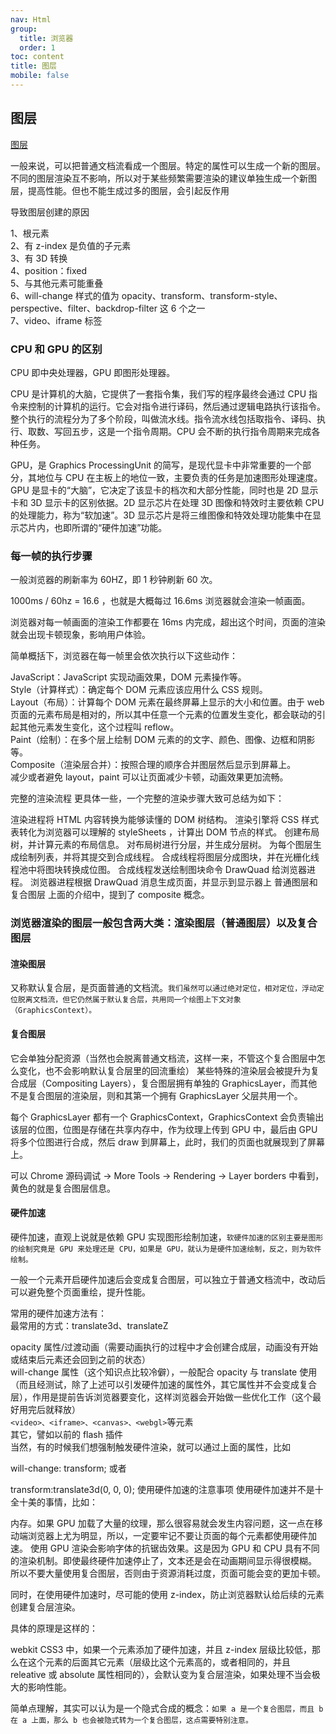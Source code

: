 ```yaml
---
nav: Html
group:
  title: 浏览器
  order: 1
toc: content
title: 图层
mobile: false
---
```


## 图层

<a href="https://juejin.cn/post/7051926604666109988" target="_blank">图层</a>

一般来说，可以把普通文档流看成一个图层。特定的属性可以生成一个新的图层。不同的图层渲染互不影响，所以对于某些频繁需要渲染的建议单独生成一个新图层，提高性能。但也不能生成过多的图层，会引起反作用

导致图层创建的原因

1、根元素  
2、有 z-index 是负值的子元素  
3、有 3D 转换  
4、position：fixed  
5、与其他元素可能重叠  
6、will-change 样式的值为 opacity、transform、transform-style、perspective、filter、backdrop-filter 这 6 个之一  
7、video、iframe 标签

### CPU 和 GPU 的区别

CPU 即中央处理器，GPU 即图形处理器。

CPU 是计算机的大脑，它提供了一套指令集，我们写的程序最终会通过 CPU 指令来控制的计算机的运行。它会对指令进行译码，然后通过逻辑电路执行该指令。整个执行的流程分为了多个阶段，叫做流水线。指令流水线包括取指令、译码、执行、取数、写回五步，这是一个指令周期。CPU 会不断的执行指令周期来完成各种任务。

GPU，是 Graphics ProcessingUnit 的简写，是现代显卡中非常重要的一个部分，其地位与 CPU 在主板上的地位一致，主要负责的任务是加速图形处理速度。GPU 是显卡的“大脑”，它决定了该显卡的档次和大部分性能，同时也是 2D 显示卡和 3D 显示卡的区别依据。2D 显示芯片在处理 3D 图像和特效时主要依赖 CPU 的处理能力，称为“软加速”。3D 显示芯片是将三维图像和特效处理功能集中在显示芯片内，也即所谓的“硬件加速”功能。

### 每一帧的执行步骤

一般浏览器的刷新率为 60HZ，即 1 秒钟刷新 60 次。

1000ms / 60hz = 16.6 ，也就是大概每过 16.6ms 浏览器就会渲染一帧画面。

浏览器对每一帧画面的渲染工作都要在 16ms 内完成，超出这个时间，页面的渲染就会出现卡顿现象，影响用户体验。

简单概括下，浏览器在每一帧里会依次执行以下这些动作：

JavaScript：JavaScript 实现动画效果，DOM 元素操作等。  
Style（计算样式）：确定每个 DOM 元素应该应用什么 CSS 规则。  
Layout（布局）：计算每个 DOM 元素在最终屏幕上显示的大小和位置。由于 web 页面的元素布局是相对的，所以其中任意一个元素的位置发生变化，都会联动的引起其他元素发生变化，这个过程叫 reflow。  
Paint（绘制）：在多个层上绘制 DOM 元素的的文字、颜色、图像、边框和阴影等。  
Composite（渲染层合并）：按照合理的顺序合并图层然后显示到屏幕上。  
减少或者避免 layout，paint 可以让页面减少卡顿，动画效果更加流畅。

完整的渲染流程
更具体一些，一个完整的渲染步骤大致可总结为如下：

渲染进程将 HTML 内容转换为能够读懂的 DOM 树结构。
渲染引擎将 CSS 样式表转化为浏览器可以理解的 styleSheets ，计算出 DOM 节点的样式。
创建布局树，并计算元素的布局信息。
对布局树进行分层，并生成分层树。
为每个图层生成绘制列表，并将其提交到合成线程。
合成线程将图层分成图块，并在光栅化线程池中将图块转换成位图。
合成线程发送绘制图块命令 DrawQuad 给浏览器进程。
浏览器进程根据 DrawQuad 消息生成页面，并显示到显示器上
普通图层和复合图层
上面的介绍中，提到了 composite 概念。

### 浏览器渲染的图层一般包含两大类：渲染图层（普通图层）以及复合图层

#### 渲染图层

又称默认复合层，是页面普通的文档流。`我们虽然可以通过绝对定位，相对定位，浮动定位脱离文档流，但它仍然属于默认复合层，共用同一个绘图上下文对象（GraphicsContext）。`

#### 复合图层

它会单独分配资源（当然也会脱离普通文档流，这样一来，不管这个复合图层中怎么变化，也不会影响默认复合层里的回流重绘）
某些特殊的渲染层会被提升为复合成层（Compositing Layers），复合图层拥有单独的 GraphicsLayer，而其他不是复合图层的渲染层，则和其第一个拥有 GraphicsLayer 父层共用一个。

每个 GraphicsLayer 都有一个 GraphicsContext，GraphicsContext 会负责输出该层的位图，位图是存储在共享内存中，作为纹理上传到 GPU 中，最后由 GPU 将多个位图进行合成，然后 draw 到屏幕上，此时，我们的页面也就展现到了屏幕上。

可以 Chrome 源码调试 -> More Tools -> Rendering -> Layer borders 中看到，黄色的就是复合图层信息。

#### 硬件加速

硬件加速，直观上说就是依赖 GPU 实现图形绘制加速，`软硬件加速的区别主要是图形的绘制究竟是 GPU 来处理还是 CPU，如果是 GPU，就认为是硬件加速绘制，反之，则为软件绘制。`

一般一个元素开启硬件加速后会变成复合图层，可以独立于普通文档流中，改动后可以避免整个页面重绘，提升性能。

常用的硬件加速方法有：  
最常用的方式：translate3d、translateZ

opacity 属性/过渡动画（需要动画执行的过程中才会创建合成层，动画没有开始或结束后元素还会回到之前的状态）  
will-change 属性（这个知识点比较冷僻），一般配合 opacity 与 translate 使用（而且经测试，除了上述可以引发硬件加速的属性外，其它属性并不会变成复合层），作用是提前告诉浏览器要变化，这样浏览器会开始做一些优化工作（这个最好用完后就释放）  
`<video>、<iframe>、<canvas>、<webgl>`等元素  
其它，譬如以前的 flash 插件  
当然，有的时候我们想强制触发硬件渲染，就可以通过上面的属性，比如

will-change: transform;
或者

transform:translate3d(0, 0, 0);
使用硬件加速的注意事项
使用硬件加速并不是十全十美的事情，比如：

内存。如果 GPU 加载了大量的纹理，那么很容易就会发生内容问题，这一点在移动端浏览器上尤为明显，所以，一定要牢记不要让页面的每个元素都使用硬件加速。
使用 GPU 渲染会影响字体的抗锯齿效果。这是因为 GPU 和 CPU 具有不同的渲染机制。即使最终硬件加速停止了，文本还是会在动画期间显示得很模糊。
所以不要大量使用复合图层，否则由于资源消耗过度，页面可能会变的更加卡顿。

同时，在使用硬件加速时，尽可能的使用 z-index，防止浏览器默认给后续的元素创建复合层渲染。

具体的原理是这样的：

webkit CSS3 中，如果一个元素添加了硬件加速，并且 z-index 层级比较低，那么在这个元素的后面其它元素（层级比这个元素高的，或者相同的，并且 releative 或 absolute 属性相同的），会默认变为复合层渲染，如果处理不当会极大的影响性能。

简单点理解，其实可以认为是一个隐式合成的概念：`如果 a 是一个复合图层，而且 b 在 a 上面，那么 b 也会被隐式转为一个复合图层，这点需要特别注意。`
